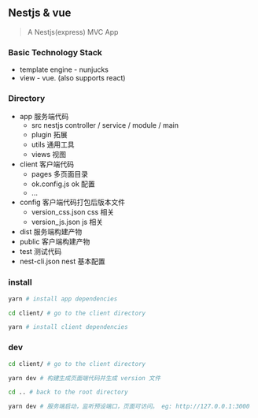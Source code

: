 ## Nestjs & vue

> A Nestjs(express) MVC App

### Basic Technology Stack

- template engine - nunjucks
- view - vue. (also supports react)

### Directory

- app 服务端代码
  - src nestjs controller / service / module / main
  - plugin 拓展
  - utils 通用工具
  - views 视图
- client 客户端代码
  - pages 多页面目录
  - ok.config.js ok 配置
  - ...
- config 客户端代码打包后版本文件
  - version_css.json css 相关
  - version_js.json js 相关
- dist 服务端构建产物
- public 客户端构建产物
- test 测试代码
- nest-cli.json nest 基本配置

### install

```bash
yarn # install app dependencies

cd client/ # go to the client directory

yarn # install client dependencies
```

### dev

```bash
cd client/ # go to the client directory

yarn dev # 构建生成页面端代码并生成 version 文件

cd .. # back to the root directory

yarn dev # 服务端启动，监听预设端口，页面可访问。 eg: http://127.0.0.1:3000
```